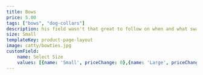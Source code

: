 ```yaml
---
title: Bows
price: 5.00
tags: ["bows", "dog-collars"]
description: his field wasn't that great to follow on when and what swag has been sent to Meetups, so it got removed. All existing swag notes were migrated to log section and all new swag notes should be added as a private note. 
size: Small
templateKey: product-page-layout
image: catty/bowties.jpg
customField: 
    name: Select Size
    values: [{name: 'Small', priceChange: 0},{name: 'Large', priceChange: 8.00}]
---
```

